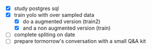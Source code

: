  - [x] study postgres sql
 - [x] train yolo with over sampled data
	 - [x] do a augmented version (train2)
	 - [x] and a non augmented version (train)
- [ ] complete spliting on date
 - [ ] prepare tormorrow's conversation with a small Q&A kit